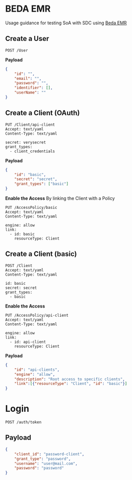 # BEDA EMR

Usage guidance for testing SoA with SDC using [Beda EMR](https://docs.emr.beda.software/Welcome/getting-started/)

## Create a User


```
POST /User
```

**Payload**
```json
{
    "id": "",
    "email": "",
    "password": "",
    "identifier": [],
    "userName": ""
}
```


## Create a Client (OAuth)

```
PUT /Client/api-client
Accept: text/yaml
Content-Type: text/yaml

secret: verysecret
grant_types:
  - client_credentials
```

**Payload**

```json
{
    "id": "basic",
    "secret": "secret",
    "grant_types": ["basic"]
}
```

**Enable the Access**
By linking the Client with a Policy
```
PUT /AccessPolicy/basic
Accept: text/yaml
Content-Type: text/yaml

engine: allow
link:
  - id: basic
    resourceType: Client
```

## Create a Client (basic)

```
POST /Client
Accept: text/yaml
Content-Type: text/yaml

id: basic
secret: secret
grant_types:
  - basic
```


**Enable the Access**

```
PUT /AccessPolicy/api-client
Accept: text/yaml
Content-Type: text/yaml

engine: allow
link:
  - id: api-client
    resourceType: Client
```

**Payload**
```json
{
    "id": "api-clients",
    "engine": "allow", 
    "description": "Root access to specific clients",
    "link":[{"resourceType": "Client", "id": "basic"}]
}
```


# Login

```
POST /auth/token
```

## Payload

```json
{
    "client_id": "password-client",
    "grant_type": "password",
    "username": "user@mail.com",
    "password": "password"
}
```


